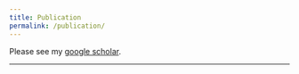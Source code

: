 ```yaml
---
title: Publication
permalink: /publication/
---
```


Please see my [google scholar](https://scholar.google.com/citations?user=QjijLn8AAAAJ&hl=zh-CN&oi=sra).


<hr>

